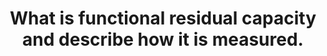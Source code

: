 ---
title: "What is functional residual capacity and describe how it is measured."
entityType: SAQ
exam: PEX
college: CICM
year: 2015
sitting: B
question: 04
passRate: 25
EC_expectedDomains:
- "This question requested a definition AND a description of measurement (one method if correctly discussed could and did generate a pass mark)."
EC_extraCredit:
- "additional marks were awarded if multiple measurement methods were mentioned or described."
EC_errorsCommon:
- "Detailed descriptions of the factors effecting FRC and its functions were NOT requested and scored no marks."
- "\"Fowlers method\" uses 100% oxygen and nitrogen analysis to calculate anatomical dead space - NOT FRC - so scored no marks."
- "Both Helium dilution and nitrogen washout (with 100%oxygen) enable calculation of FRC using C1V1=C2V2 where V2 = V1+FRC."
- "Body plethysmography requires more complex calculations of P1V1= P2V2 (Boyles Law) applied twice = for the box and then the lung."
- "Few candidates had a clear understanding of this method."
- "Most answers did not demonstrate the depth of understanding of the measurement techniques that was required to score highly."
---